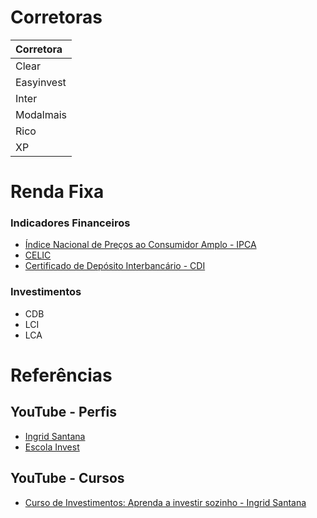 # Corretoras

| Corretora  |
|:-----------|
| Clear      |
| Easyinvest |
| Inter      |
| Modalmais  |
| Rico       |
| XP         |

# Renda Fixa

### Indicadores Financeiros

+ [Índice Nacional de Preços ao Consumidor Amplo - IPCA](https://www.ibge.gov.br/estatisticas/economicas/precos-e-custos/9256-indice-nacional-de-precos-ao-consumidor-amplo.html?=&t=destaques)
+ [CELIC](https://www.bcb.gov.br/controleinflacao/taxaselic)
+ [Certificado de Depósito Interbancário - CDI]()

### Investimentos

+ CDB
+ LCI
+ LCA

# Referências

## YouTube - Perfis
+ [Ingrid Santana](https://www.youtube.com/@IngridSantana/playlists)
+ [Escola Invest](https://www.youtube.com/@EscolaInvest)

## YouTube - Cursos
+ [ Curso de Investimentos: Aprenda a investir sozinho - Ingrid Santana](https://www.youtube.com/playlist?list=PLIOfeFHC1LdOJavTGR2xyXmfXaRFqQ6LM)
